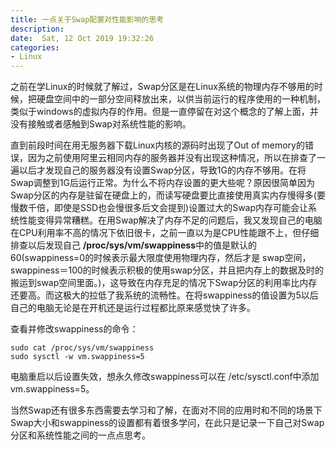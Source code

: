 ```yaml
---
title: 一点关于Swap配置对性能影响的思考
description:
date:  Sat, 12 Oct 2019 19:32:26 
categories: 
- Linux
---
```


之前在学Linux的时候就了解过，Swap分区是在Linux系统的物理内存不够用的时候，把硬盘空间中的一部分空间释放出来，以供当前运行的程序使用的一种机制，类似于windows的虚拟内存的作用。但是一直停留在对这个概念的了解上面，并没有接触或者感触到Swap对系统性能的影响。

直到前段时间在用无服务器下载Linux内核的源码时出现了Out of memory的错误，因为之前使用阿里云相同内存的服务器并没有出现这种情况，所以在排查了一遍以后才发现自己的服务器没有设置Swap分区，导致1G的内存不够用。在将Swap调整到1G后运行正常。为什么不将内存设置的更大些呢？原因很简单因为Swap分区的内存是驻留在硬盘上的，而读写硬盘要比直接使用真实内存慢得多(要慢数千倍，即使是SSD也会慢很多后文会提到)设置过大的Swap内存可能会让系统性能变得异常糟糕。在用Swap解决了内存不足的问题后，我又发现自己的电脑在CPU利用率不高的情况下依旧很卡，之前一直以为是CPU性能跟不上，但仔细排查以后发现自己 **/proc/sys/vm/swappiness**中的值是默认的60(swappiness=0的时候表示最大限度使用物理内存，然后才是 swap空间，swappiness＝100的时候表示积极的使用swap分区，并且把内存上的数据及时的搬运到swap空间里面。)，这导致在内存充足的情况下Swap分区的利用率比内存还要高。而这极大的拉低了我系统的流畅性。在将swappiness的值设置为5以后自己的电脑无论是在开机还是运行过程都比原来感觉快了许多。

查看并修改swappiness的命令：

~~~shell
sudo cat /proc/sys/vm/swappiness
sudo sysctl -w vm.swappiness=5
~~~

电脑重启以后设置失效，想永久修改swappiness可以在 /etc/sysctl.conf中添加vm.swappiness=5。

当然Swap还有很多东西需要去学习和了解，在面对不同的应用时和不同的场景下Swap大小和swappiness的设置都有着很多学问，在此只是记录一下自己对Swap分区和系统性能之间的一点点思考。